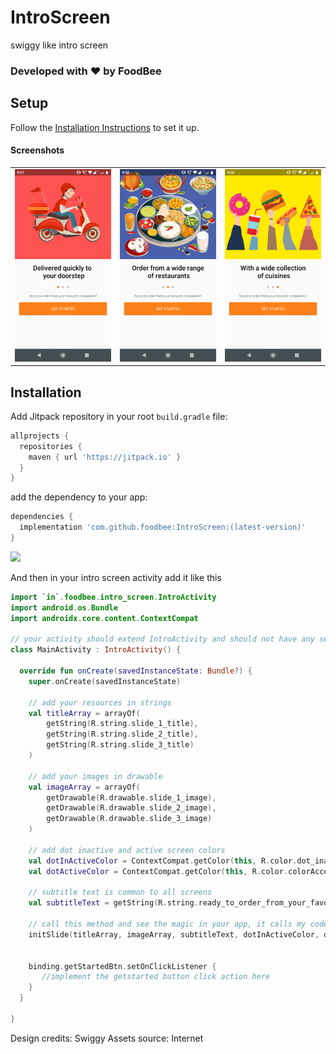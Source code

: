 # IntroScreen
swiggy like intro screen 

### Developed with ❤️ by FoodBee

## Setup

Follow the [Installation Instructions](#installation) to set it up.

#### Screenshots

<table>
   <tr>
     <td><kbd><img src="./screenshots/ss1.png"></kbd></td>
     <td><kbd><img src="./screenshots/ss2.png"></kbd></td>
     <td><kbd><img src="./screenshots/ss3.png"></kbd></td>
    </tr>
</table>

## Installation

Add Jitpack repository in your root `build.gradle` file:

```groovy
allprojects {
  repositories {
    maven { url 'https://jitpack.io' }
  }
}
```

add the dependency to your app:

```groovy
dependencies {
  implementation 'com.github.foodbee:IntroScreen:(latest-version)'
}
```
[![](https://jitpack.io/v/foodbee/IntroScreen.svg)](https://jitpack.io/#foodbee/IntroScreen)

And then in your intro screen activity add it like this

```kotlin
import `in`.foodbee.intro_screen.IntroActivity
import android.os.Bundle
import androidx.core.content.ContextCompat

// your activity should extend IntroActivity and should not have any setContentView method just like below
class MainActivity : IntroActivity() {

  override fun onCreate(savedInstanceState: Bundle?) {
    super.onCreate(savedInstanceState)

    // add your resources in strings
    val titleArray = arrayOf(
        getString(R.string.slide_1_title), 
        getString(R.string.slide_2_title),
        getString(R.string.slide_3_title)
    )

    // add your images in drawable
    val imageArray = arrayOf(
        getDrawable(R.drawable.slide_1_image),
        getDrawable(R.drawable.slide_2_image),
        getDrawable(R.drawable.slide_3_image)
    )
      
    // add dot inactive and active screen colors
    val dotInActiveColor = ContextCompat.getColor(this, R.color.dot_inactive)
    val dotActiveColor = ContextCompat.getColor(this, R.color.colorAccent)

    // subtitle text is common to all screens
    val subtitleText = getString(R.string.ready_to_order_from_your_favourite_restaurants)

    // call this method and see the magic in your app, it calls my code and displays the slider
    initSlide(titleArray, imageArray, subtitleText, dotInActiveColor, dotActiveColor)


    binding.getStartedBtn.setOnClickListener {
       //implement the getstarted button click action here
    }
  }

}
```

Design credits: Swiggy 
Assets source: Internet 


